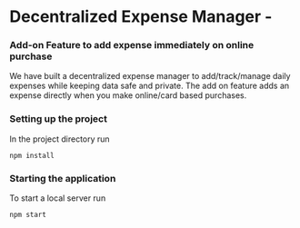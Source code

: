 # Decentralized Expense Manager -
### Add-on Feature to add expense immediately on online purchase

We have built a decentralized expense manager to add/track/manage daily expenses while keeping data safe and private. The add on feature adds an expense directly when you make online/card based purchases.

### Setting up the project
In the project directory run
```
npm install
```
### Starting the application
To start a local server run
```
npm start
```
